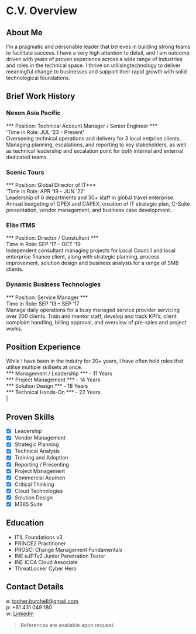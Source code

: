 # C.V. Overview

## About Me
I’m a pragmatic and personable leader that believes in 
building strong teams to facilitate success. I have a very 
high attention to detail, and I am outcome driven with 
years of proven experience across a wide range of 
industries and roles in the technical space. I thrive on 
utilisingtechnology to deliver meaningful change to 
businesses and support their rapid growth with solid 
technological foundations.

## Brief Work History
### Nexon Asia Pacific
*** Position: Technical Account Manager / Senior Engineer ***</br>
'Time in Role: JUL ‘23 - Present'</br>
Overseeing technical operations and delivery for 3 local entprise clients. Managing planning, escalations, and reporting to key stakeholders, as well as technical leadership and excalation point for both internal and external dedicated teams.

### Scenic Tours
*** Position: Global Director of IT*** </br>
'Time in Role: APR ‘19 – JUN ‘22'</br>
Leadership of 6 departments and 30+ staff in global travel enterprise. Annual budgeting of OPEX and CAPEX, creation of IT strategic plan, C-Suite presentation, vendor management, and business case development.

### Elite ITMS
*** Position: Director / Constultant ***</br>
Time in Role: SEP ‘17 – OCT ‘19</br>
Independent consultant managing projects for Local Council and local enterprise finance client, along with strategic planning, process improvement, solution design and business analysis for a range of SMB clients.

### Dynamic Business Technologies
*** Position: Service Manager ***</br>
Time in Role: SEP ‘13 – SEP ‘17</br>
Manage daily operations for a busy managed service provider servicing over 200 clients. Train and mentor staff, develop and track KPI’s, client complaint handling, billing approval, and overview of pre-sales and project works.

## Position Experience
While I have been in the indutry for 20+ years, I have often held roles that utilise multiple skillsets at once.</br>
*** Management / Leadership *** - 11 Years</br>
*** Project Management *** - 14 Years</br>
*** Solution Design *** - 18 Years</br>
*** Technical Hands-On *** - 22 Years</br>  |

## Proven Skills
- [x] Leadership
- [x] Vendor Management
- [x] Strategic Planning
- [x] Technical Analysis
- [x] Training and Adoption
- [x] Reporting / Presenting
- [x] Project Management
- [x] Commercial Acumen
- [x] Critical Thinking
- [x] Cloud Technologies
- [x] Solution Design
- [x] M365 Suite

## Education
- ITIL Foundations v3
- PRINCE2 Practitioner
- PROSCI Change Management Fundamentals
- INE eJPTv2 Junior Penetration Tester
- INE ICCA Cloud Associate
- ThreatLocker Cyber Hero

## Contact Details
e: topher.burchell@gmail.com</br>
p: +61 431 049 180</br>
w: [LinkedIn](https://www.linkedin.com/in/cburchell/)</br>

> References are available apon request.